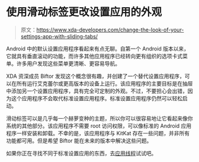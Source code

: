 # 使用滑动标签更改设置应用的外观

> 原文：<https://www.xda-developers.com/change-the-look-of-your-settings-app-with-sliding-tabs/>

Android 中的默认设置应用程序看起来有点无聊。自第一个 Android 版本以来，它就具有垂直滚动的功能，而许多其他应用程序已经转向更有组织的选项卡式菜单。许多用户发现这些菜单更清晰、更容易导航。

XDA 资深成员 Biftor 发现这个概念很有趣，并创建了一个替代设置应用程序，可以在所有运行艾克蕾尔或更高版本的设备上运行。该应用程序的主要目标是在抽屉中添加另一个设置应用程序，具有完全可定制的外观。不过，不要担心会出错，因为这个应用程序不会取代标准设置应用程序。标准设置应用程序仍然可以轻松启动。

滑动标签可以是几乎每一个赫萝变种的主题，所以你可以很容易地让它看起来像你系统的其他部分。该应用程序不需要 root 访问权限，可以像标准的 Android 应用程序一样安装和卸载。不幸的是，该应用程序与 KitKat 存在一些问题，并非所有功能都可用。但是希望 Biftor 能在未来的版本中解决这些问题。

如果你正在寻找不同于标准设置应用的东西，去[应用线程](http://forum.xda-developers.com/showthread.php?t=2509368)试试吧。